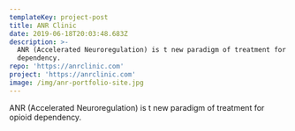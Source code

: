 ```yaml
---
templateKey: project-post
title: ANR Clinic
date: 2019-06-18T20:03:48.683Z
description: >-
  ANR (Accelerated Neuroregulation) is t new paradigm of treatment for opioid
  dependency.
repo: 'https://anrclinic.com'
project: 'https://anrclinic.com'
image: /img/anr-portfolio-site.jpg
---
```

ANR (Accelerated Neuroregulation) is t new paradigm of treatment for opioid dependency.
